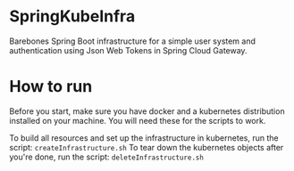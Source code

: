 # SpringKubeInfra
Barebones Spring Boot infrastructure for a simple user system and authentication using Json Web Tokens in Spring Cloud Gateway.

# How to run
Before you start, make sure you have docker and a kubernetes distribution installed on your machine.
You will need these for the scripts to work.

To build all resources and set up the infrastructure in kubernetes, run the script: `createInfrastructure.sh`
To tear down the kubernetes objects after you're done, run the script: `deleteInfrastructure.sh`

